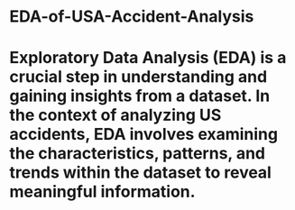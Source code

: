 # EDA-of-USA-Accident-Analysis

# Exploratory Data Analysis (EDA) is a crucial step in understanding and gaining insights from a dataset. In the context of analyzing US accidents, EDA involves examining the characteristics, patterns, and trends within the dataset to reveal meaningful information. 

